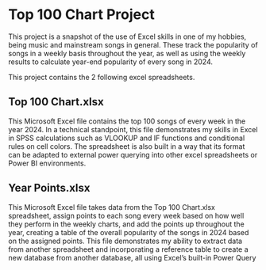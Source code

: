 # Top 100 Chart Project

This project is a snapshot of the use of Excel skills in one of my hobbies, being music and mainstream songs in general. These track the popularity of songs in a weekly basis throughout the year, as well as using the weekly results to calculate year-end popularity of every song in 2024.

This project contains the 2 following excel spreadsheets.

## Top 100 Chart.xlsx

This Microsoft Excel file contains the top 100 songs of every week in the year 2024. In a technical standpoint, this file demonstrates my skills in Excel in SPSS calculations such as VLOOKUP and IF functions and conditional rules on cell colors. The spreadsheet is also built in a way that its format can be adapted to external power querying into other excel spreadsheets or Power BI environments.

## Year Points.xlsx

This Microsoft Excel file takes data from the Top 100 Chart.xlsx spreadsheet, assign points to each song every week based on how well they perform in the weekly charts, and add the points up throughout the year, creating a table of the overall popularity of the songs in 2024 based on the assigned points. This file demonstrates my ability to extract data from another spreadsheet and incorporating a reference table to create a new database from another database, all using Excel’s built-in Power Query
